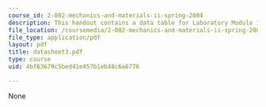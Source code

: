 ```yaml
---
course_id: 2-002-mechanics-and-materials-ii-spring-2004
description: This handout contains a data table for Laboratory Module 1.
file_location: /coursemedia/2-002-mechanics-and-materials-ii-spring-2004/4bf63679c5bed41e457b1eb48c6a6776_datasheet3.pdf
file_type: application/pdf
layout: pdf
title: datasheet3.pdf
type: course
uid: 4bf63679c5bed41e457b1eb48c6a6776

---
```

None